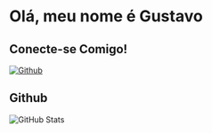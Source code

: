 # Olá, meu nome é Gustavo

## Conecte-se Comigo!
[![Github](https://img.shields.io/badge/Github-357?style=for-the-badge&logo=Github&logoColor=fffff)](https://www.github.com/Cecato)


## Github
![GitHub Stats](https://github-readme-stats.vercel.app/api?username=Cecato&theme=transparent&bg_color=000&border_color=30A3DC&show_icons=true&icon_color=30A3DC&title_color=E94D5F&text_color=FFF)

